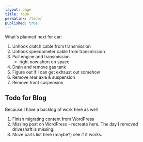 ```yaml
---
layout: page
title: ToDo
permalink: /todo/
published: true
---
```


What's planned next for car:

1. Unhook clutch cable from transmission
2. Unhook speedometer cable from transmission
3. Pull engine and transmission
    * right now short on space
4. Drain and remove gas tank
5. Figure out if I can get exhaust out somehow
6. Remove rear axle & suspension
7. Remove front suspension

## Todo for Blog

Because I have a backlog of work here as well

1. Finish migrating content from WordPress
2. Missing post on WordPress - recreate here. The day I removed driveshaft is missing.
3. Move parts list here (maybe?) see if it works.
